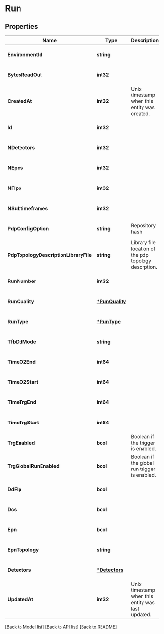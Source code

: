 # Run

## Properties
Name | Type | Description | Notes
------------ | ------------- | ------------- | -------------
**EnvironmentId** | **string** |  | [optional] [default to null]
**BytesReadOut** | **int32** |  | [optional] [default to null]
**CreatedAt** | **int32** | Unix timestamp when this entity was created. | [optional] [default to null]
**Id** | **int32** |  | [optional] [default to null]
**NDetectors** | **int32** |  | [optional] [default to null]
**NEpns** | **int32** |  | [optional] [default to null]
**NFlps** | **int32** |  | [optional] [default to null]
**NSubtimeframes** | **int32** |  | [optional] [default to null]
**PdpConfigOption** | **string** | Repository hash | [optional] [default to null]
**PdpTopologyDescriptionLibraryFile** | **string** | Library file location of the pdp topology descrption. | [optional] [default to null]
**RunNumber** | **int32** |  | [optional] [default to null]
**RunQuality** | [***RunQuality**](RunQuality.md) |  | [optional] [default to null]
**RunType** | [***RunType**](RunType.md) |  | [optional] [default to null]
**TfbDdMode** | **string** |  | [optional] [default to null]
**TimeO2End** | **int64** |  | [optional] [default to null]
**TimeO2Start** | **int64** |  | [optional] [default to null]
**TimeTrgEnd** | **int64** |  | [optional] [default to null]
**TimeTrgStart** | **int64** |  | [optional] [default to null]
**TrgEnabled** | **bool** | Boolean if the trigger is enabled. | [optional] [default to null]
**TrgGlobalRunEnabled** | **bool** | Boolean if the global run trigger is enabled. | [optional] [default to null]
**DdFlp** | **bool** |  | [optional] [default to null]
**Dcs** | **bool** |  | [optional] [default to null]
**Epn** | **bool** |  | [optional] [default to null]
**EpnTopology** | **string** |  | [optional] [default to null]
**Detectors** | [***Detectors**](DETECTORS.md) |  | [optional] [default to null]
**UpdatedAt** | **int32** | Unix timestamp when this entity was last updated. | [optional] [default to null]

[[Back to Model list]](../README.md#documentation-for-models) [[Back to API list]](../README.md#documentation-for-api-endpoints) [[Back to README]](../README.md)

